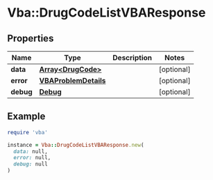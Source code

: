 # Vba::DrugCodeListVBAResponse

## Properties

| Name | Type | Description | Notes |
| ---- | ---- | ----------- | ----- |
| **data** | [**Array&lt;DrugCode&gt;**](DrugCode.md) |  | [optional] |
| **error** | [**VBAProblemDetails**](VBAProblemDetails.md) |  | [optional] |
| **debug** | [**Debug**](Debug.md) |  | [optional] |

## Example

```ruby
require 'vba'

instance = Vba::DrugCodeListVBAResponse.new(
  data: null,
  error: null,
  debug: null
)
```

